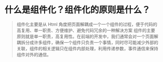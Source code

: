# 什么是组件化？组件化的原则是什么？
> 组件化主要是从 Html 角度把页面解耦成一个一个组件的过程，便于代码的高复用、单一职责、方便维护、避免代码冗余的一种解决方案
> 组件的主要原则就是单一职责，高复用性。在前端的开发中，我们通常会对一个页面解耦拆分成许多组件，确保一个组件只负责一个事情，同时尽可能减少外部的关联，组件的相关逻辑只在组件内部处理，利用传递参数，事件通信来保持组件对外的通信。